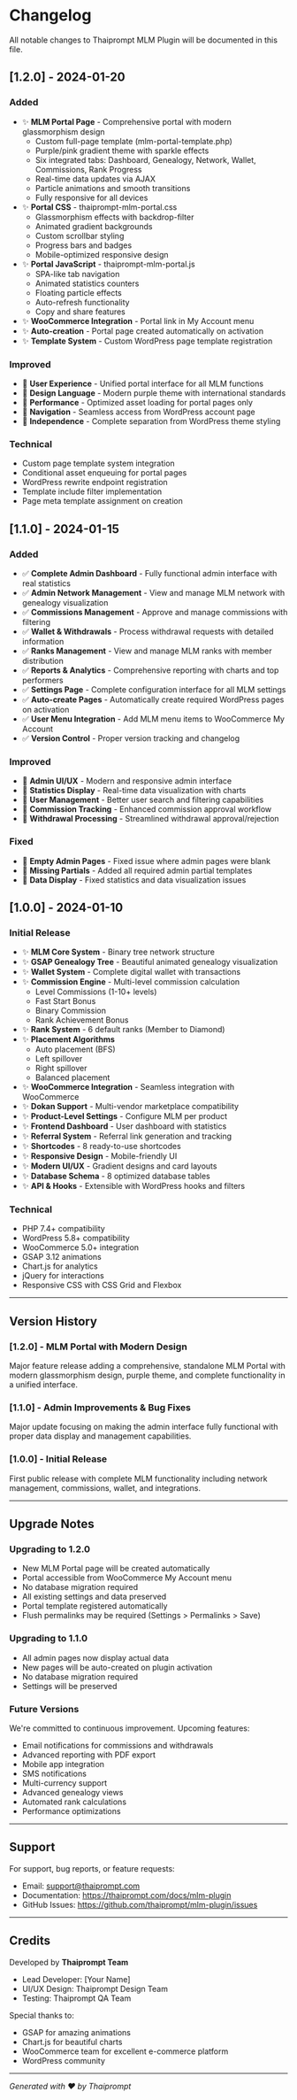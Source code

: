 # Changelog

All notable changes to Thaiprompt MLM Plugin will be documented in this file.

## [1.2.0] - 2024-01-20

### Added
- ✨ **MLM Portal Page** - Comprehensive portal with modern glassmorphism design
  - Custom full-page template (mlm-portal-template.php)
  - Purple/pink gradient theme with sparkle effects
  - Six integrated tabs: Dashboard, Genealogy, Network, Wallet, Commissions, Rank Progress
  - Real-time data updates via AJAX
  - Particle animations and smooth transitions
  - Fully responsive for all devices
- ✨ **Portal CSS** - thaiprompt-mlm-portal.css
  - Glassmorphism effects with backdrop-filter
  - Animated gradient backgrounds
  - Custom scrollbar styling
  - Progress bars and badges
  - Mobile-optimized responsive design
- ✨ **Portal JavaScript** - thaiprompt-mlm-portal.js
  - SPA-like tab navigation
  - Animated statistics counters
  - Floating particle effects
  - Auto-refresh functionality
  - Copy and share features
- ✨ **WooCommerce Integration** - Portal link in My Account menu
- ✨ **Auto-creation** - Portal page created automatically on activation
- ✨ **Template System** - Custom WordPress page template registration

### Improved
- 🔧 **User Experience** - Unified portal interface for all MLM functions
- 🔧 **Design Language** - Modern purple theme with international standards
- 🔧 **Performance** - Optimized asset loading for portal pages only
- 🔧 **Navigation** - Seamless access from WordPress account page
- 🔧 **Independence** - Complete separation from WordPress theme styling

### Technical
- Custom page template system integration
- Conditional asset enqueuing for portal pages
- WordPress rewrite endpoint registration
- Template include filter implementation
- Page meta template assignment on creation

## [1.1.0] - 2024-01-15

### Added
- ✅ **Complete Admin Dashboard** - Fully functional admin interface with real statistics
- ✅ **Admin Network Management** - View and manage MLM network with genealogy visualization
- ✅ **Commissions Management** - Approve and manage commissions with filtering
- ✅ **Wallet & Withdrawals** - Process withdrawal requests with detailed information
- ✅ **Ranks Management** - View and manage MLM ranks with member distribution
- ✅ **Reports & Analytics** - Comprehensive reporting with charts and top performers
- ✅ **Settings Page** - Complete configuration interface for all MLM settings
- ✅ **Auto-create Pages** - Automatically create required WordPress pages on activation
- ✅ **User Menu Integration** - Add MLM menu items to WooCommerce My Account
- ✅ **Version Control** - Proper version tracking and changelog

### Improved
- 🔧 **Admin UI/UX** - Modern and responsive admin interface
- 🔧 **Statistics Display** - Real-time data visualization with charts
- 🔧 **User Management** - Better user search and filtering capabilities
- 🔧 **Commission Tracking** - Enhanced commission approval workflow
- 🔧 **Withdrawal Processing** - Streamlined withdrawal approval/rejection

### Fixed
- 🐛 **Empty Admin Pages** - Fixed issue where admin pages were blank
- 🐛 **Missing Partials** - Added all required admin partial templates
- 🐛 **Data Display** - Fixed statistics and data visualization issues

## [1.0.0] - 2024-01-10

### Initial Release
- ✨ **MLM Core System** - Binary tree network structure
- ✨ **GSAP Genealogy Tree** - Beautiful animated genealogy visualization
- ✨ **Wallet System** - Complete digital wallet with transactions
- ✨ **Commission Engine** - Multi-level commission calculation
  - Level Commissions (1-10+ levels)
  - Fast Start Bonus
  - Binary Commission
  - Rank Achievement Bonus
- ✨ **Rank System** - 6 default ranks (Member to Diamond)
- ✨ **Placement Algorithms**
  - Auto placement (BFS)
  - Left spillover
  - Right spillover
  - Balanced placement
- ✨ **WooCommerce Integration** - Seamless integration with WooCommerce
- ✨ **Dokan Support** - Multi-vendor marketplace compatibility
- ✨ **Product-Level Settings** - Configure MLM per product
- ✨ **Frontend Dashboard** - User dashboard with statistics
- ✨ **Referral System** - Referral link generation and tracking
- ✨ **Shortcodes** - 8 ready-to-use shortcodes
- ✨ **Responsive Design** - Mobile-friendly UI
- ✨ **Modern UI/UX** - Gradient designs and card layouts
- ✨ **Database Schema** - 8 optimized database tables
- ✨ **API & Hooks** - Extensible with WordPress hooks and filters

### Technical
- PHP 7.4+ compatibility
- WordPress 5.8+ compatibility
- WooCommerce 5.0+ integration
- GSAP 3.12 animations
- Chart.js for analytics
- jQuery for interactions
- Responsive CSS with CSS Grid and Flexbox

---

## Version History

### [1.2.0] - MLM Portal with Modern Design
Major feature release adding a comprehensive, standalone MLM Portal with modern glassmorphism design, purple theme, and complete functionality in a unified interface.

### [1.1.0] - Admin Improvements & Bug Fixes
Major update focusing on making the admin interface fully functional with proper data display and management capabilities.

### [1.0.0] - Initial Release
First public release with complete MLM functionality including network management, commissions, wallet, and integrations.

---

## Upgrade Notes

### Upgrading to 1.2.0
- New MLM Portal page will be created automatically
- Portal accessible from WooCommerce My Account menu
- No database migration required
- All existing settings and data preserved
- Portal template registered automatically
- Flush permalinks may be required (Settings > Permalinks > Save)

### Upgrading to 1.1.0
- All admin pages now display actual data
- New pages will be auto-created on plugin activation
- No database migration required
- Settings will be preserved

### Future Versions
We're committed to continuous improvement. Upcoming features:
- Email notifications for commissions and withdrawals
- Advanced reporting with PDF export
- Mobile app integration
- SMS notifications
- Multi-currency support
- Advanced genealogy views
- Automated rank calculations
- Performance optimizations

---

## Support

For support, bug reports, or feature requests:
- Email: support@thaiprompt.com
- Documentation: https://thaiprompt.com/docs/mlm-plugin
- GitHub Issues: https://github.com/thaiprompt/mlm-plugin/issues

---

## Credits

Developed by **Thaiprompt Team**
- Lead Developer: [Your Name]
- UI/UX Design: Thaiprompt Design Team
- Testing: Thaiprompt QA Team

Special thanks to:
- GSAP for amazing animations
- Chart.js for beautiful charts
- WooCommerce team for excellent e-commerce platform
- WordPress community

---

*Generated with ❤️ by Thaiprompt*
